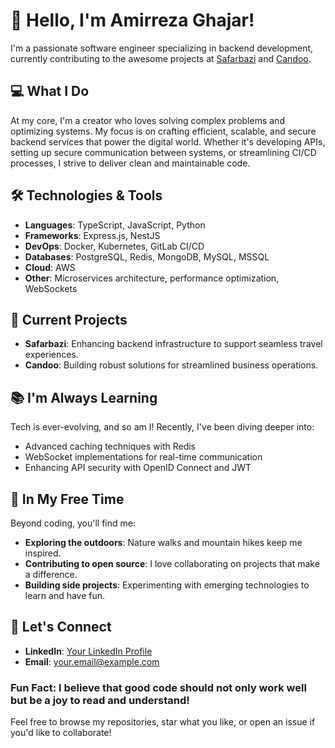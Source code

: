 # 👋 Hello, I'm Amirreza Ghajar!

I'm a passionate software engineer specializing in backend development, currently contributing to the awesome projects at [Safarbazi](https://safarbazi.com) and [Candoo](https://candoo.com).

## 💻 What I Do
At my core, I'm a creator who loves solving complex problems and optimizing systems. My focus is on crafting efficient, scalable, and secure backend services that power the digital world. Whether it's developing APIs, setting up secure communication between systems, or streamlining CI/CD processes, I strive to deliver clean and maintainable code.

## 🛠️ Technologies & Tools
- **Languages**: TypeScript, JavaScript, Python
- **Frameworks**: Express.js, NestJS
- **DevOps**: Docker, Kubernetes, GitLab CI/CD
- **Databases**: PostgreSQL, Redis, MongoDB, MySQL, MSSQL
- **Cloud**: AWS
- **Other**: Microservices architecture, performance optimization, WebSockets

## 🚀 Current Projects
- **Safarbazi**: Enhancing backend infrastructure to support seamless travel experiences.
- **Candoo**: Building robust solutions for streamlined business operations.

## 📚 I'm Always Learning
Tech is ever-evolving, and so am I! Recently, I've been diving deeper into:
- Advanced caching techniques with Redis
- WebSocket implementations for real-time communication
- Enhancing API security with OpenID Connect and JWT

## 🌱 In My Free Time
Beyond coding, you'll find me:
- **Exploring the outdoors**: Nature walks and mountain hikes keep me inspired.
- **Contributing to open source**: I love collaborating on projects that make a difference.
- **Building side projects**: Experimenting with emerging technologies to learn and have fun.

## 🤝 Let's Connect
- **LinkedIn**: [Your LinkedIn Profile](https://linkedin.com/in/amirrezagh75)
- **Email**: [your.email@example.com](mailto:amirreza.ghovanlou@gmail.com)


### Fun Fact: I believe that good code should not only work well but be a joy to read and understand!

Feel free to browse my repositories, star what you like, or open an issue if you'd like to collaborate!

